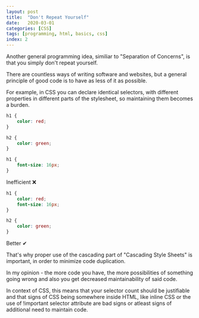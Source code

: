 ```yaml
---
layout: post
title:  "Don't Repeat Yourself"
date:   2020-03-01
categories: [CSS]
tags: [programming, html, basics, css]
index: 2
---
```


Another general programming idea, similiar to "Separation of Concerns", is that you simply don't repeat yourself.

There are countless ways of writing software and websites, but a general principle of good code is to have as less of it as possible. 

For example, in CSS you can declare identical selectors, with different properties in different parts of the stylesheet, so maintaining them becomes a burden. 

```css
h1 {
    color: red;
}

h2 {
    color: green;
}

h1 {
    font-size: 16px;
}
```
Inefficient ❌

```css
h1 {
    color: red;
    font-size: 16px;
}

h2 {
    color: green;
}
```
Better ✔

That's why proper use of the cascading part of "Cascading Style Sheets" is important, in order to minimize code duplication.

In my opinion - the more code you have, the more possibilities of something going wrong and also you get decreased maintainability of said code.

In context of CSS, this means that your selector count should be justifiable and that signs of CSS being somewhere inside HTML, like inline CSS or the use of !important selector attribute are bad signs or atleast signs of additional need to maintain code. 
